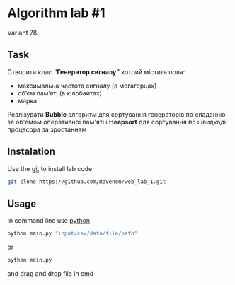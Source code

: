 # Algorithm lab #1

Variant 78.

## Task

Створити клас **“Генератор сигналу”** котрий
містить поля:
- максимальна частота сигналу (в
мегагерцах)
- об’єм пам’яті (в кілобайтах)
- марка

Реалізувати **Bubble** алгоритм для сортування
генераторів по спаданню  за об&#39;ємом оперативної
пам&#39;яті і **Heapsort** для сортування по швидкодії
процесора за зростанням

## Instalation

Use the [git](https://git-scm.com/downloads/) to install lab code

```bash
git clone https://github.com/Ravenen/web_lab_1.git
```

## Usage

In command line use [python](https://www.python.org/)

```bash
python main.py "input/csv/data/file/path"
```
or
```bash
python main.py
```
and drag and drop file in cmd
